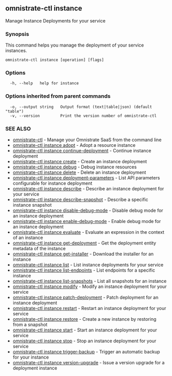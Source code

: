 ## omnistrate-ctl instance

Manage Instance Deployments for your service

### Synopsis

This command helps you manage the deployment of your service instances.

```
omnistrate-ctl instance [operation] [flags]
```

### Options

```
  -h, --help   help for instance
```

### Options inherited from parent commands

```
  -o, --output string   Output format (text|table|json) (default "table")
  -v, --version         Print the version number of omnistrate-ctl
```

### SEE ALSO

* [omnistrate-ctl](omnistrate-ctl.md)	 - Manage your Omnistrate SaaS from the command line
* [omnistrate-ctl instance adopt](omnistrate-ctl_instance_adopt.md)	 - Adopt a resource instance
* [omnistrate-ctl instance continue-deployment](omnistrate-ctl_instance_continue-deployment.md)	 - Continue instance deployment
* [omnistrate-ctl instance create](omnistrate-ctl_instance_create.md)	 - Create an instance deployment
* [omnistrate-ctl instance debug](omnistrate-ctl_instance_debug.md)	 - Debug instance resources
* [omnistrate-ctl instance delete](omnistrate-ctl_instance_delete.md)	 - Delete an instance deployment
* [omnistrate-ctl instance deployment-parameters](omnistrate-ctl_instance_deployment-parameters.md)	 - List API parameters configurable for instance deployment
* [omnistrate-ctl instance describe](omnistrate-ctl_instance_describe.md)	 - Describe an instance deployment for your service
* [omnistrate-ctl instance describe-snapshot](omnistrate-ctl_instance_describe-snapshot.md)	 - Describe a specific instance snapshot
* [omnistrate-ctl instance disable-debug-mode](omnistrate-ctl_instance_disable-debug-mode.md)	 - Disable debug mode for an instance deployment
* [omnistrate-ctl instance enable-debug-mode](omnistrate-ctl_instance_enable-debug-mode.md)	 - Enable debug mode for an instance deployment
* [omnistrate-ctl instance evaluate](omnistrate-ctl_instance_evaluate.md)	 - Evaluate an expression in the context of an instance
* [omnistrate-ctl instance get-deployment](omnistrate-ctl_instance_get-deployment.md)	 - Get the deployment entity metadata of the instance
* [omnistrate-ctl instance get-installer](omnistrate-ctl_instance_get-installer.md)	 - Download the installer for an instance
* [omnistrate-ctl instance list](omnistrate-ctl_instance_list.md)	 - List instance deployments for your service
* [omnistrate-ctl instance list-endpoints](omnistrate-ctl_instance_list-endpoints.md)	 - List endpoints for a specific instance
* [omnistrate-ctl instance list-snapshots](omnistrate-ctl_instance_list-snapshots.md)	 - List all snapshots for an instance
* [omnistrate-ctl instance modify](omnistrate-ctl_instance_modify.md)	 - Modify an instance deployment for your service
* [omnistrate-ctl instance patch-deployment](omnistrate-ctl_instance_patch-deployment.md)	 - Patch deployment for an instance deployment
* [omnistrate-ctl instance restart](omnistrate-ctl_instance_restart.md)	 - Restart an instance deployment for your service
* [omnistrate-ctl instance restore](omnistrate-ctl_instance_restore.md)	 - Create a new instance by restoring from a snapshot
* [omnistrate-ctl instance start](omnistrate-ctl_instance_start.md)	 - Start an instance deployment for your service
* [omnistrate-ctl instance stop](omnistrate-ctl_instance_stop.md)	 - Stop an instance deployment for your service
* [omnistrate-ctl instance trigger-backup](omnistrate-ctl_instance_trigger-backup.md)	 - Trigger an automatic backup for your instance
* [omnistrate-ctl instance version-upgrade](omnistrate-ctl_instance_version-upgrade.md)	 - Issue a version upgrade for a deployment instance

